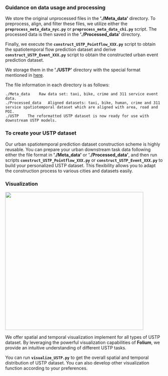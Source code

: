 ### Guidance on data usage and processing

We store the original unprocessed files in the **'./Meta_data'** directory. To preprocess, align, and filter these files, we utilize either the **`preprocess_meta_data_nyc.py`** or **`preprocess_meta_data_chi.py`** script. The processed data is then saved in the **'./Processed_data'** directory. 

Finally, we execute the **`construct_USTP_Pointflow_XXX.py`** script to obtain the spatiotemporal flow prediction dataset and derive **`construct_USTP_Event_XXX.py`** script to obtain the constructed urban event prediction dataset. 

We storage them in the  **'./USTP'** directory with the special format mentioned in [here](https://github.com/usail-hkust/UUKG/blob/main/USTP_Model/readme.md).

The file information in each directory is as follows:

```
./Meta_data    Raw data set: taxi, bike, crime and 311 service event data.
./Processed_data   Aligned datasets: taxi, bike, human, crime and 311 service spatiotemporal dataset which are aligned with area, road and POI.
./USTP    The reformatted USTP dataset is now ready for use with downstream USTP models. 
```

### To create your USTP dataset
Our urban spatiotemporal prediction dataset construction scheme is highly reusable. You can prepare your urban downstream task data following either the file format in **'./Meta_data'** or **'./Processed_data'**, and then run scripts **`construct_USTP_Pointflow_XXX.py`** or **`construct_USTP_Event_XXX.py`** to build your personalized USTP dataset. This flexibility allows you to adapt the construction process to various cities and datasets easily.

### Visualization
<img src="https://github.com/usail-hkust/UUKG/blob/main/USTP_data/bike_start_m.html" width="440px">

We offer spatial and temporal visualization implement for all types of USTP dataset. By leveraging the powerful visualization capabilities of **Folium**, we provide an intuitive understanding of different USTP tasks. 

You can run **`visualize_USTP.py`** to get the overall spatial and temporal distribution of USTP dataset. You can also develop other visualization function according to your preferences.
